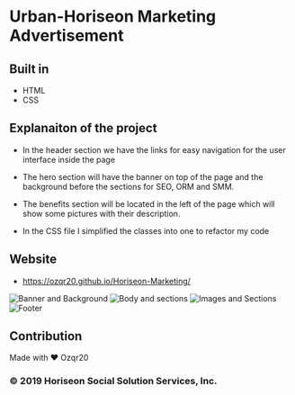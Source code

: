 
# Urban-Horiseon Marketing Advertisement 
  
  ## Built in
  * HTML
  * CSS
   
 ## Explanaiton of the project
   
   * In the header section we have the links for easy navigation for the user interface inside the page

   * The hero section will have the banner on top of the page and the background before the sections for SEO, ORM and SMM. 
  
   * The benefits section will be located in the left of the page which will show some pictures with their description.
   
   * In the CSS file I simplified the classes into one to refactor my code
      
  ## Website 
  
   * https://ozqr20.github.io/Horiseon-Marketing/

![Banner and Background](https://user-images.githubusercontent.com/53874145/173729068-af32faff-3969-4068-b8c3-08be062aaba6.png)
![Body and sections ](https://user-images.githubusercontent.com/53874145/173729073-f5ab9bfd-3e77-485a-9c21-24f9b4be1647.png)
![Images and Sections](https://user-images.githubusercontent.com/53874145/173729081-f77982c0-3eed-451f-a8b4-56c73f067d6d.png)
![Footer](https://user-images.githubusercontent.com/53874145/173729088-b8f51a74-2786-4804-aa0d-9969f88ae6b7.png)



  
## Contribution 
Made with ❤️️ Ozqr20
### &copy; 2019 Horiseon Social Solution Services, Inc.

